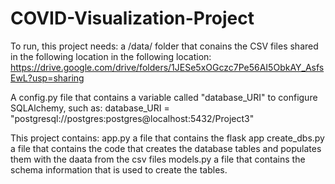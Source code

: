 # COVID-Visualization-Project

To run, this project needs:
a /data/ folder that conains the CSV files shared in the following location in the following location:
https://drive.google.com/drive/folders/1JESe5xOGczc7Pe56AI5ObkAY_AsfsEwL?usp=sharing

A config.py file that contains a variable called "database_URI" to configure SQLAlchemy, such as:
database_URI = "postgresql://postgres:postgres@localhost:5432/Project3"

This project contains:
app.py          a file that contains the flask app
create_dbs.py   a file that contains the code that creates the database tables and populates them with the daata from the csv files
models.py       a file that contains the schema information that is used to create the tables.
